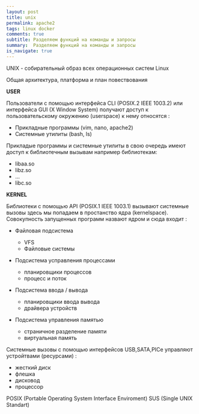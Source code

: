 ```yaml
---
layout: post
title: unix
permalink: apache2
tags: linux docker
comments: true
subtitle: Разделяем функций на команды и запросы
summary:  Разделяем функций на команды и запросы
is_navigate: true
---
```


UNIX - собирательный образ всех операционных систем Linux

Общая архитектура, платформа и план повествования

**USER**

Пользователи с помощью интерфейса CLI (POSIX.2 IEEE 1003.2) или интерфейса GUI (X Window System) получают доступ к
пользовательскому окружению (userspace) к нему относятся :
-   Прикладные программы (vim, nano, apache2)
-   Системные утилиты (bash, ls)

Прикладые программы и системные утилиты в свою очередь имеют доступ к библиотечным вызывам например библиотекам:
-   libaa.so
-   libz.so
-   ...
-   libc.so

**KERNEL**

Библиотеки с помощью API (POSIX.1 IEEE 1003.1) вызывают системные вызовы здесь мы попадаем в
простанство ядра (kernelspace). Совокупность запущенных программ назвают ядром и сюда входит :

- Файловая подсистема

    -  VFS
    -  Файловые системы
- Подсистема усправления процессами
    
    - планировщики процессов
    - процесс и поток    
- Подсистема ввода / вывода
    
    - планировщики ввода вывода
    - драйвера устройств
- Подсистема управления памятью

    - страничное разделение памяти
    - виртуальная память          
 
 Системные вызовы с помощью интерфейсов USB,SATA,PICe управляют устройтвами (ресурсами) :
 - жесткий диск
 - флешка
 - дисковод
 - процессор
 
 POSIX (Portable Operating System Interface Enviroment)
 SUS (Single UNIX Standart)